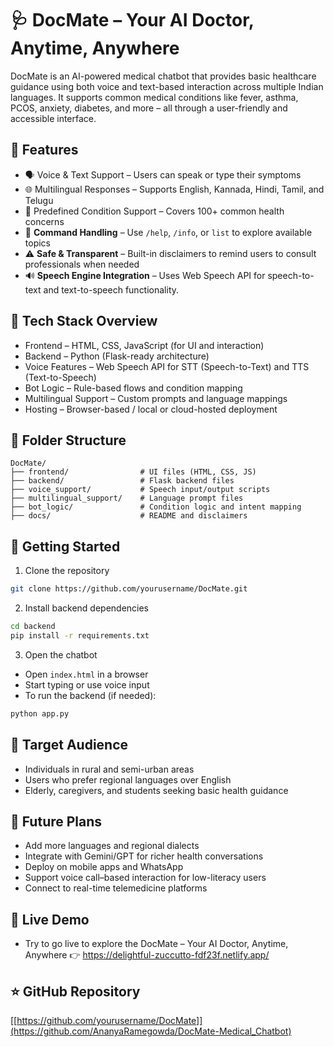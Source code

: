 # 🩺 DocMate – Your AI Doctor, Anytime, Anywhere

DocMate is an AI-powered medical chatbot that provides basic healthcare guidance using both voice and text-based interaction across multiple Indian languages. It supports common medical conditions like fever, asthma, PCOS, anxiety, diabetes, and more – all through a user-friendly and accessible interface.

## 🌟 Features
- 🗣️ Voice & Text Support – Users can speak or type their symptoms  
- 🌐 Multilingual Responses – Supports English, Kannada, Hindi, Tamil, and Telugu  
- 🧠 Predefined Condition Support – Covers 100+ common health concerns  
- 💬 **Command Handling** – Use `/help`, `/info`, or `list` to explore available topics  
- ⚠️ **Safe & Transparent** – Built-in disclaimers to remind users to consult professionals when needed  
- 🔊 **Speech Engine Integration** – Uses Web Speech API for speech-to-text and text-to-speech functionality.

## 🧰 Tech Stack Overview
-  Frontend – HTML, CSS, JavaScript (for UI and interaction)  
-  Backend – Python (Flask-ready architecture)  
-  Voice Features – Web Speech API for STT (Speech-to-Text) and TTS (Text-to-Speech)  
-  Bot Logic – Rule-based flows and condition mapping  
-  Multilingual Support – Custom prompts and language mappings  
-  Hosting – Browser-based / local or cloud-hosted deployment

## 📁 Folder Structure
```
DocMate/
├── frontend/                # UI files (HTML, CSS, JS)
├── backend/                 # Flask backend files
├── voice_support/           # Speech input/output scripts
├── multilingual_support/    # Language prompt files
├── bot_logic/               # Condition logic and intent mapping
├── docs/                    # README and disclaimers
```

## 🚀 Getting Started
1. Clone the repository
```bash
git clone https://github.com/yourusername/DocMate.git
```

2. Install backend dependencies
```bash
cd backend
pip install -r requirements.txt
```

3. Open the chatbot
- Open `index.html` in a browser
- Start typing or use voice input
- To run the backend (if needed):
```bash
python app.py
```

## 👥 Target Audience
- Individuals in rural and semi-urban areas 
- Users who prefer regional languages over English  
- Elderly, caregivers, and students seeking basic health guidance

## 🔮 Future Plans
- Add more languages and regional dialects  
- Integrate with Gemini/GPT for richer health conversations  
- Deploy on mobile apps and WhatsApp 
- Support voice call–based interaction for low-literacy users  
- Connect to real-time telemedicine platforms

## 🔗 Live Demo
- Try to go live to explore the DocMate – Your AI Doctor, Anytime, Anywhere 
👉 https://delightful-zuccutto-fdf23f.netlify.app/

## ⭐ GitHub Repository
[[https://github.com/yourusername/DocMate]](https://github.com/AnanyaRamegowda/DocMate-Medical_Chatbot)




